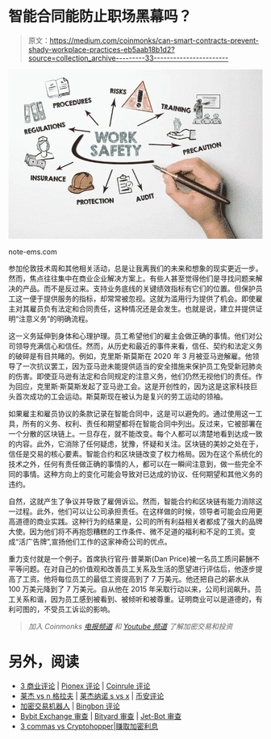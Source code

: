 # 智能合同能防止职场黑幕吗？

> 原文：<https://medium.com/coinmonks/can-smart-contracts-prevent-shady-workplace-practices-eb5aab18b1d2?source=collection_archive---------33----------------------->

![](img/fd8d089c25e7489420591015e906fbfc.png)

note-ems.com

参加伦敦技术周和其他相关活动，总是让我离我们的未来和想象的现实更近一步。然而，焦点往往集中在商业企业解决方案上。有些人甚至觉得他们是寻找问题来解决的产品。而不是反过来。支持业务底线的关键绩效指标有它们的位置。但保护员工这一便于提供服务的指标，却常常被忽视。这就为滥用行为提供了机会。即使雇主对其雇员负有法定和合同责任，这种情况还是会发生。也就是说，建立并提供证明“注意义务”的明确流程。

这一义务延伸到身体和心理护理。员工希望他们的雇主会做正确的事情。他们对公司领导充满信心和信任。然而，从历史和最近的事件来看，信任、契约和法定义务的破碎是有目共睹的。例如，克里斯·斯莫斯在 2020 年 3 月被亚马逊解雇。他领导了一次抗议罢工，因为亚马逊未能提供适当的安全措施来保护员工免受新冠肺炎的伤害。即使亚马逊有法定和合同规定的注意义务，他们仍然无视他们的责任。作为回应，克里斯·斯莫斯发起了亚马逊工会。这是开创性的，因为这是这家科技巨头首次成功的工会运动。斯莫斯现在被认为是复兴的劳工运动的领袖。

如果雇主和雇员协议的条款记录在智能合同中，这是可以避免的。通过使用这一工具，所有的义务、权利、责任和期望都将在智能合同中列出。反过来，它被部署在一个分散的区块链上。一旦存在，就不能改变。每个人都可以清楚地看到达成一致的内容。此外，它消除了任何疑虑，犹豫，怀疑和关注。区块链的美妙之处在于，信任是交易的核心要素。智能合约和区块链改变了权力格局。因为在这个系统化的技术之外，任何有责任做正确的事情的人，都可以在一瞬间注意到，做一些完全不同的事情。这种方向上的变化可能会导致对已达成的协议、任何期望和其他义务的违约。

自然，这就产生了争议并导致了雇佣诉讼。然而，智能合约和区块链有能力消除这一过程。此外，他们可以让公司承担责任。在这样做的时候，领导者可能会应用更高道德的商业实践。这种行为的结果是，公司的所有利益相关者都成了强大的品牌大使。因为他们将不再抱怨糟糕的工作条件、微不足道的福利和不足的工资。变成“活广告牌”,宣扬他们工作的这家神奇公司的优点。

重力支付就是一个例子。首席执行官丹·普莱斯(Dan Price)被一名员工质问薪酬不平等问题。在对自己的价值观和改善员工关系及生活的愿望进行评估后，他逐步提高了工资。他将每位员工的最低工资提高到了 7 万美元。他还把自己的薪水从 100 万美元降到了 7 万美元。自从他在 2015 年采取行动以来，公司利润飙升。员工关系和谐，因为员工感到被看到、被倾听和被尊重。证明商业可以是道德的，有利可图的，不受员工诉讼的影响。

> *加入 Coinmonks* [*电报频道*](https://t.me/coincodecap) *和* [*Youtube 频道*](https://www.youtube.com/c/coinmonks/videos) *了解加密交易和投资*

# 另外，阅读

*   [3 商业评论](/coinmonks/3commas-review-an-excellent-crypto-trading-bot-2020-1313a58bec92) | [Pionex 评论](https://coincodecap.com/pionex-review-exchange-with-crypto-trading-bot) | [Coinrule 评论](/coinmonks/coinrule-review-2021-a-beginner-friendly-crypto-trading-bot-daf0504848ba)
*   [莱杰 vs n 格拉夫](/coinmonks/ledger-vs-ngrave-zero-7e40f0c1d694) | [莱杰纳诺 s vs x](/coinmonks/ledger-nano-s-vs-x-battery-hardware-price-storage-59a6663fe3b0) | [币安评论](/coinmonks/binance-review-ee10d3bf3b6e)
*   [加密交易机器人](/coinmonks/crypto-trading-bot-c2ffce8acb2a) | [Bingbon 评论](https://coincodecap.com/bingbon-review)
*   [Bybit Exchange 审查](/coinmonks/bybit-exchange-review-dbd570019b71) | [Bityard 审查](https://coincodecap.com/bityard-reivew) | [Jet-Bot 审查](https://coincodecap.com/jet-bot-review)
*   [3 commas vs Cryptohopper](/coinmonks/3commas-vs-pionex-vs-cryptohopper-best-crypto-bot-6a98d2baa203)|[赚取加密利息](/coinmonks/earn-crypto-interest-b10b810fdda3)